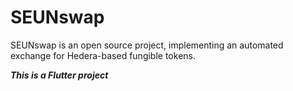 # SEUNswap

SEUNswap is an open source project, implementing an automated exchange for Hedera-based fungible tokens.

***This is a Flutter project***